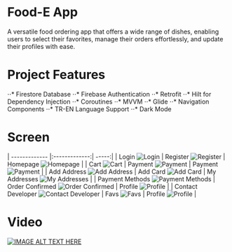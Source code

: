 # Food-E App
A versatile food ordering app that offers a wide range of dishes, enabling users to select their favorites, manage their orders effortlessly, and update their profiles with ease.

# Project Features
⋅⋅* Firestore Database
⋅⋅* Firebase Authentication
⋅⋅* Retrofit
⋅⋅* Hilt for Dependency Injection
⋅⋅* Coroutines
⋅⋅* MVVM
⋅⋅* Glide
⋅⋅* Navigation Components
⋅⋅* TR-EN Language Support
⋅⋅* Dark Mode

# Screen
| ------------- |:-------------:| -----:|
| Login ![Login](https://github.com/user-attachments/assets/1c928978-b89d-40f9-9748-f1349498a03c) | Register ![Register](https://github.com/user-attachments/assets/32a8e0c0-d971-4d7e-8ec5-0b7ba147062e) | Homepage ![Homepage](https://github.com/user-attachments/assets/3413107a-7d5e-4e4f-a731-e9a0b30a1f41) |
| Cart ![Cart](https://github.com/user-attachments/assets/62540efc-019b-4c77-9cc6-2f2eecdd34b5) | Payment ![Payment](https://github.com/user-attachments/assets/18c2a8bf-9d2d-444e-8bc5-598badbddc35) | Payment ![Payment](https://github.com/user-attachments/assets/18c2a8bf-9d2d-444e-8bc5-598badbddc35) |
| Add Address ![Add Address](https://github.com/user-attachments/assets/5ffd5cc1-8b3d-4234-a8e5-2e97ab1079ed) | Add Card ![Add Card](https://github.com/user-attachments/assets/1592d852-f327-426e-955d-638684ae2f75) | My Addresses ![My Addresses](https://github.com/user-attachments/assets/2b62dd93-ef64-4382-bc75-d3f31cfe273d) |
| Payment Methods ![Payment Methods](https://github.com/user-attachments/assets/963126a5-a9dc-4f2c-9503-72706257fd85) | Order Confirmed ![Order Confirmed](https://github.com/user-attachments/assets/6f4d8587-cf8e-4d51-a6dd-6abcf21dbeb5) | Profile ![Profile](https://github.com/user-attachments/assets/88ce7043-2442-4513-b468-333844a9ea7f) |
| Contact Developer ![Contact Developer](https://github.com/user-attachments/assets/559d9994-b8d5-4439-b46d-9539e75ed035) | Favs ![Favs](https://github.com/user-attachments/assets/4cb7d70e-7021-4c3e-8c67-19672b2d23ad) | Profile ![Profile](https://github.com/user-attachments/assets/56b419d9-a01a-4f08-b7e2-8f5fd0547873) |

# Video
[![IMAGE ALT TEXT HERE](http://img.youtube.com/vi/owq384AmhcQ/0.jpg)](http://www.youtube.com/watch?v=owq384AmhcQ)
